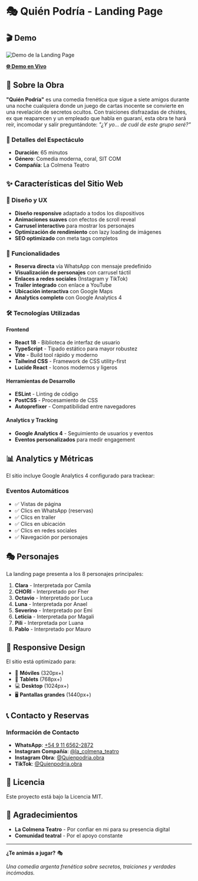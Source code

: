 # 🎭 Quién Podría - Landing Page


## 🎬 Demo

![Demo de la Landing Page](./public/obrademo.gif)

**[🌐 Demo en Vivo](https://quien-podria-obra.netlify.app)**

## 📖 Sobre la Obra

**"Quién Podría"** es una comedia frenética que sigue a siete amigos durante una noche cualquiera donde un juego de cartas inocente se convierte en una revelación de secretos ocultos. Con traiciones disfrazadas de chistes, ex que reaparecen y un empleado que habla en guaraní, esta obra te hará reír, incomodar y salir preguntándote: *"¿Y yo... de cuál de este grupo seré?"*

### 🎪 Detalles del Espectáculo
- **Duración**: 65 minutos
- **Género**: Comedia moderna, coral, SIT COM
- **Compañía**: La Colmena Teatro

## ✨ Características del Sitio Web

### 🎨 Diseño y UX
- **Diseño responsive** adaptado a todos los dispositivos
- **Animaciones suaves** con efectos de scroll reveal
- **Carrusel interactivo** para mostrar los personajes
- **Optimización de rendimiento** con lazy loading de imágenes
- **SEO optimizado** con meta tags completos

### 📱 Funcionalidades
- **Reserva directa** vía WhatsApp con mensaje predefinido
- **Visualización de personajes** con carrusel táctil
- **Enlaces a redes sociales** (Instagram y TikTok)
- **Trailer integrado** con enlace a YouTube
- **Ubicación interactiva** con Google Maps
- **Analytics completo** con Google Analytics 4

### 🛠 Tecnologías Utilizadas

#### Frontend
- **React 18** - Biblioteca de interfaz de usuario
- **TypeScript** - Tipado estático para mayor robustez
- **Vite** - Build tool rápido y moderno
- **Tailwind CSS** - Framework de CSS utility-first
- **Lucide React** - Iconos modernos y ligeros

#### Herramientas de Desarrollo
- **ESLint** - Linting de código
- **PostCSS** - Procesamiento de CSS
- **Autoprefixer** - Compatibilidad entre navegadores

#### Analytics y Tracking
- **Google Analytics 4** - Seguimiento de usuarios y eventos
- **Eventos personalizados** para medir engagement


## 📊 Analytics y Métricas

El sitio incluye Google Analytics 4 configurado para trackear:

### Eventos Automáticos
- ✅ Vistas de página
- ✅ Clics en WhatsApp (reservas)
- ✅ Clics en trailer
- ✅ Clics en ubicación
- ✅ Clics en redes sociales
- ✅ Navegación por personajes

## 🎭 Personajes

La landing page presenta a los 8 personajes principales:

1. **Clara** - Interpretada por Camila
2. **CHORI** - Interpretado por Fher
3. **Octavio** - Interpretado por Luca
4. **Luna** - Interpretada por Anael
5. **Severino** - Interpretado por Emi
6. **Leticia** - Interpretada por Magali
7. **Pili** - Interpretada por Luana
8. **Pablo** - Interpretado por Mauro

## 📱 Responsive Design

El sitio está optimizado para:
- 📱 **Móviles** (320px+)
- 📱 **Tablets** (768px+)
- 💻 **Desktop** (1024px+)
- 🖥 **Pantallas grandes** (1440px+)


## 📞 Contacto y Reservas

### Información de Contacto
- **WhatsApp**: [+54 9 11 6562-2872](https://wa.me/5491165622872)
- **Instagram Compañía**: [@la_colmena_teatro](https://instagram.com/la_colmena_teatro)
- **Instagram Obra**: [@Quienpodria.obra](https://instagram.com/Quienpodria.obra)
- **TikTok**: [@Quienpodria.obra](https://tiktok.com/@Quienpodria.obra)


## 📄 Licencia

Este proyecto está bajo la Licencia MIT. 

## 🙏 Agradecimientos

- **La Colmena Teatro** - Por confiar en mi para su presencia digital
- **Comunidad teatral** - Por el apoyo constante

---

**¿Te animás a jugar?** 🎭

*Una comedia argenta frenética sobre secretos, traiciones y verdades incómodas.* 
